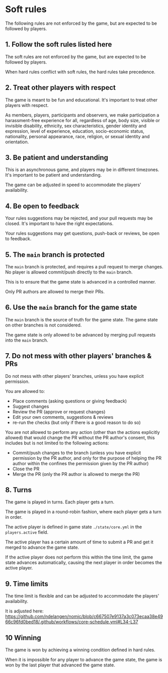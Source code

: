 # Soft rules

The following rules are not enforced by the game, but are expected to be followed by players.

## 1. Follow the soft rules listed here

The soft rules are not enforced by the game, but are expected to be followed by players.

When hard rules conflict with soft rules, the hard rules take precedence.

## 2. Treat other players with respect

The game is meant to be fun and educational. It's important to treat other players with respect.

As members, players, participants and observers, we make participation a harassment-free experience for all, regardless of age, body size, visible or invisible disability, ethnicity, sex characteristics, gender identity and expression, level of experience, education, socio-economic status, nationality, personal appearance, race, religion, or sexual identity and orientation.

## 3. Be patient and understanding

This is an asynchronous game, and players may be in different timezones. It's important to be patient and understanding.

The game can be adjusted in speed to accommodate the players' availability.

## 4. Be open to feedback

Your rules suggestions may be rejected, and your pull requests may be closed. It's important to have the right expectations.

Your rules suggestions may get questions, push-back or reviews, be open to feedback.

## 5. The `main` branch is protected

The `main` branch is protected, and requires a pull request to merge changes.
No player is allowed commit/push directly to the `main` branch.

This is to ensure that the game state is advanced in a controlled manner.

Only PR authors are allowed to merge their PRs.

## 6. Use the `main` branch for the game state

The `main` branch is the source of truth for the game state.
The game state on other branches is not considered.

The game state is only allowed to be advanced by merging pull requests into the `main` branch.

## 7. Do not mess with other players' branches & PRs

Do not mess with other players' branches, unless you have explicit permission.

You are allowed to:

- Place comments (asking questions or giving feedback)
- Suggest changes
- Review the PR (approve or request changes)
- Edit your own comments, suggestions & reviews
- re-run the checks (but only if there is a good reason to do so)

You are not allowed to perform any action (other than the actions explicitly allowed) that would change the PR without the PR author's consent, this includes but is not limited to the following actions:

- Commit/push changes to the branch (unless you have explicit permission by the PR author, and only for the purpose of helping the PR author within the confines the permission given by the PR author)
- Close the PR
- Merge the PR (only the PR author is allowed to merge the PR)

## 8. Turns

The game is played in turns. Each player gets a turn.

The game is played in a round-robin fashion, where each player gets a turn in order.

The active player is defined in game state `./state/core.yml` in the `players.active` field.

The active player has a certain amount of time to submit a PR and get it merged to advance the game state.

If the active player does not perform this within the time limit, the game state advances automatically, causing the next player in order becomes the active player.

## 9. Time limits

The time limit is flexible and can be adjusted to accommodate the players' availability.

It is adjusted here:
https://github.com/ndelangen/nomic/blob/c667507e9137a3c073ecaa38e4966c96fd0bed18/.github/workflows/core-schedule.yml#L34-L37

## 10 Winning

The game is won by achieving a winning condition defined in hard rules.

When it is impossible for any player to advance the game state, the game is won by the last player that advanced the game state.
